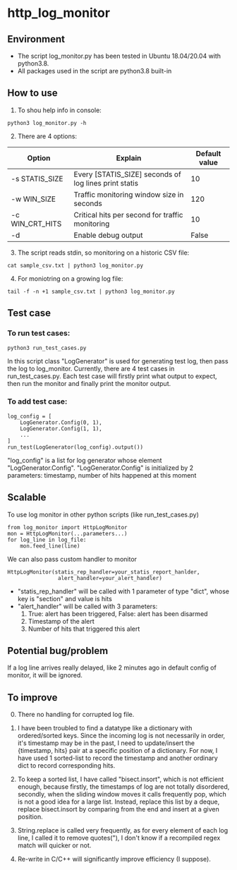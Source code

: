 # http_log_monitor

## Environment
* The script log_monitor.py has been tested in Ubuntu 18.04/20.04 with python3.8.
* All packages used in the script are python3.8 built-in

## How to use
1. To shou help info in console:

```python3 log_monitor.py -h```

2. There are 4 options:

| Option          | Explain                                               | Default value |
|-----------------|-------------------------------------------------------|---------------|
| -s STATIS_SIZE  | Every [STATIS_SIZE] seconds of log lines print statis | 10            |
| -w WIN_SIZE     | Traffic monitoring window size in seconds             | 120           |
| -c WIN_CRT_HITS | Critical hits per second for traffic monitoring       | 10            |
| -d              | Enable debug output                                   | False         |

3. The script reads stdin, so monitoring on a historic CSV file:

```cat sample_csv.txt | python3 log_monitor.py```

4. For moniotring on a growing log file:

```tail -f -n +1 sample_csv.txt | python3 log_monitor.py```

## Test case
### To run test cases: 

```python3 run_test_cases.py```

In this script class "LogGenerator" is used for generating test log, then pass the log to log_monitor.
Currently, there are 4 test cases in run_test_cases.py. Each test case will firstly print what output
to expect, then run the monitor and finally print the monitor output.

### To add test case:

```
log_config = [
    LogGenerator.Config(0, 1),
    LogGenerator.Config(1, 1),
    ...
]
run_test(LogGenerator(log_config).output())
```

"log_config" is a list for log generator whose element "LogGenerator.Config".
"LogGenerator.Config" is initialized by 2 parameters: timestamp, number of hits happened at this moment

## Scalable
To use log monitor in other python scripts (like run_test_cases.py)

```
from log_monitor import HttpLogMonitor
mon = HttpLogMonitor(...parameters...)
for log_line in log_file:
    mon.feed_line(line)
```

We can also pass custom handler to monitor

```
HttpLogMonitor(statis_rep_handler=your_statis_report_hanlder, 
                alert_handler=your_alert_handler)
```

* "statis_rep_handler" will be called with 1 parameter of type "dict", whose key is "section" 
and value is hits
* "alert_handler" will be called with 3 parameters:
  1. True: alert has been triggered, False: alert has been disarmed
  2. Timestamp of the alert
  3. Number of hits that triggered this alert

## Potential bug/problem
If a log line arrives really delayed, like 2 minutes ago in default config of monitor, it will be ignored.

## To improve
0. There no handling for corrupted log file.

1. I have been troubled to find a datatype like a dictionary with ordered/sorted keys.
Since the incoming log is not necessarily in order, it's timestamp may be in the past,
I need to update/insert the {timestamp, hits} pair at a specific position of a dictionary.
For now, I have used 1 sorted-list to record the timestamp and another ordinary dict
to record corresponding hits.

2. To keep a sorted list, I have called "bisect.insort", which is not efficient enough,
because firstly, the timestamps of log are not totally disordered, secondly, when the sliding
window moves it calls frequently pop, which is not a good idea for a large list.
Instead, replace this list by a deque, replace bisect.insort by comparing from the end 
and insert at a given position.

3. String.replace is called very frequently, as for every element of each log line, I called
it to remove quotes("), I don't know if a recompiled regex match will quicker or not.

4. Re-write in C/C++ will significantly improve efficiency (I suppose).
